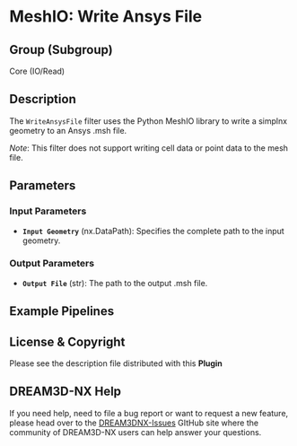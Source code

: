# MeshIO: Write Ansys File

## Group (Subgroup)
Core (IO/Read)

## Description
The `WriteAnsysFile` filter uses the Python MeshIO library to write a simplnx geometry to an Ansys .msh file.

*Note*: This filter does not support writing cell data or point data to the mesh file.

## Parameters

### Input Parameters
- **`Input Geometry`** (nx.DataPath): Specifies the complete path to the input geometry.

### Output Parameters
- **`Output File`** (str): The path to the output .msh file.

## Example Pipelines

## License & Copyright

Please see the description file distributed with this **Plugin**

## DREAM3D-NX Help

If you need help, need to file a bug report or want to request a new feature, please head over to the [DREAM3DNX-Issues](https://github.com/BlueQuartzSoftware/DREAM3DNX-Issues) GItHub site where the community of DREAM3D-NX users can help answer your questions.
